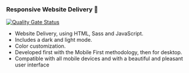 ### Responsive Website Delivery 🚚
[![Quality Gate Status](https://sonarcloud.io/api/project_badges/measure?project=itsanshop_AAR-PVT-LTD&metric=alert_status)](https://sonarcloud.io/summary/new_code?id=itsanshop_AAR-PVT-LTD)

- Website Delivery, using HTML, Sass and JavaScript.
- Includes a dark and light mode.
- Color customization.
- Developed first with the Mobile First methodology, then for desktop.
- Compatible with all mobile devices and with a beautiful and pleasant user interface
